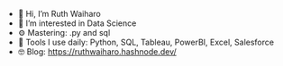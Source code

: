 - 👋 Hi, I’m Ruth Waiharo
- 👀 I’m interested in Data Science
- ⚙️ Mastering: .py and sql
- 🔧 Tools I use daily: Python, SQL, Tableau, PowerBI, Excel, Salesforce
- 🤓 Blog: https://ruthwaiharo.hashnode.dev/


<!---
ruthwaiharo/ruthwaiharo is a ✨ special ✨ repository because its `README.md` (this file) appears on your GitHub profile.
You can click the Preview link to take a look at your changes.
--->
